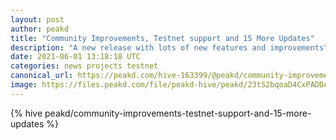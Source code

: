 ```yaml
---
layout: post
author: peakd
title: "Community Improvements, Testnet support and 15 More Updates"
description: "A new release with lots of new features and improvements"
date: 2021-06-01 13:18:18 UTC
categories: news projects testnet
canonical_url: https://peakd.com/hive-163399/@peakd/community-improvements-testnet-support-and-15-more-updates
image: https://files.peakd.com/file/peakd-hive/peakd/23tS2bqoaD4CxPADDAxsarFCkYRHHhFubPR4eXcxdGagL2Ak7d3Lr13d4YCePLPTsnAaF.jpg
---
```

{% hive peakd/community-improvements-testnet-support-and-15-more-updates %}
